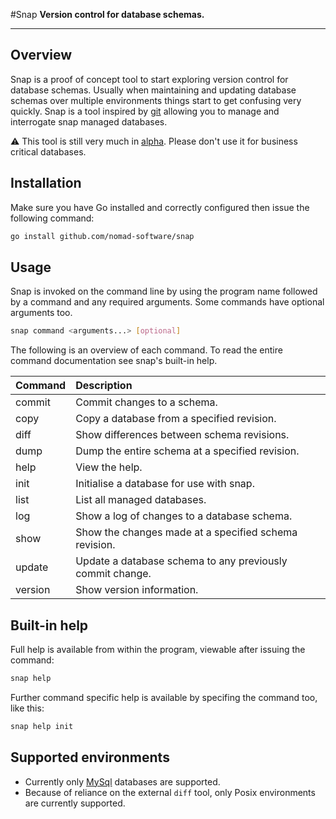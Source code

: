 #Snap
**Version control for database schemas.**

---

## Overview

Snap is a proof of concept tool to start exploring version control for database 
schemas. Usually when maintaining and updating database schemas over multiple 
environments things start to get confusing very quickly. Snap is a tool 
inspired by [git](http://git-scm.com/) allowing you to manage and interrogate 
snap managed databases.

:warning: This tool is still very much in 
[alpha](http://en.wikipedia.org/wiki/Software_release_life_cycle#Alpha). Please 
don't use it for business critical databases.

## Installation

Make sure you have Go installed and correctly configured then issue the 
following command:
```bash
go install github.com/nomad-software/snap
```
## Usage

Snap is invoked on the command line by using the program name followed by a 
command and any required arguments. Some commands have optional arguments too.
```bash
snap command <arguments...> [optional]
```
The following is an overview of each command. To read the entire command 
documentation see snap's built-in help.

| Command | Description |
| :------ | :---------- |
| commit  | Commit changes to a schema. |
| copy    | Copy a database from a specified revision. |
| diff    | Show differences between schema revisions. |
| dump    | Dump the entire schema at a specified revision. |
| help    | View the help. |
| init    | Initialise a database for use with snap. |
| list    | List all managed databases. |
| log     | Show a log of changes to a database schema. |
| show    | Show the changes made at a specified schema revision. |
| update  | Update a database schema to any previously commit change. |
| version | Show version information. |

## Built-in help

Full help is available from within the program, viewable after issuing the 
command:
```bash
snap help
```
Further command specific help is available by specifing 
the command too, like this:
```bash
snap help init
```
## Supported environments

 * Currently only [MySql](http://www.mysql.com/) databases are supported.
 * Because of reliance on the external `diff` tool, only Posix environments are 
   currently supported.
